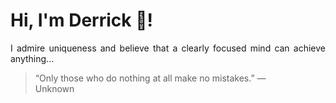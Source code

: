 # Hi, I'm Derrick 👋!
<p align="justify">I admire uniqueness and believe that a clearly focused mind can achieve anything...</p> 
<!-- #quote-start -->
<blockquote>&ldquo;Only those who do nothing at all make no mistakes.&rdquo; &mdash; <footer>Unknown</footer></blockquote>
<!-- #quote-end -->
